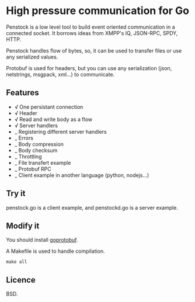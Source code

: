High pressure communication for Go
==================================

Penstock is a low level tool to build event oriented communication in
a connected socket. It borrows ideas from XMPP's IQ, JSON-RPC, SPDY, HTTP.

Penstock handles flow of bytes, so, it can be used to transfer files or
use any serialized values.

Protobuf is used for headers, but you can use any serialization
(json, netstrings, msgpack, xml…) to communicate.

Features
--------

 * √ One persistant connection
 * √ Header
 * √ Read and write body as a flow
 * √ Server handlers
 * _ Registering different server handlers
 * _ Errors
 * _ Body compression
 * _ Body checksum
 * _ Throttling
 * _ File transfert example
 * _ Protobuf RPC
 * _ Client example in another language (python, nodejs…)

Try it
------

penstock.go is a client example, and penstockd.go is a server example.

Modify it
---------

You should install [goprotobuf](https://code.google.com/p/goprotobuf/).

A Makefile is used to handle compilation.

    make all


Licence
-------

BSD.
